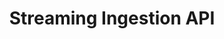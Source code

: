 ---
title: Streaming Ingestion API
description: Stream data into Platform.
openAPISpec: https://raw.githubusercontent.com/AdobeDocs/experience-platform-apis/main/src/swagger-specs/streaming-ingestion.yml
keywords: 
  - Experience Platform
  - API Documentation
  - JavaScript
--- 